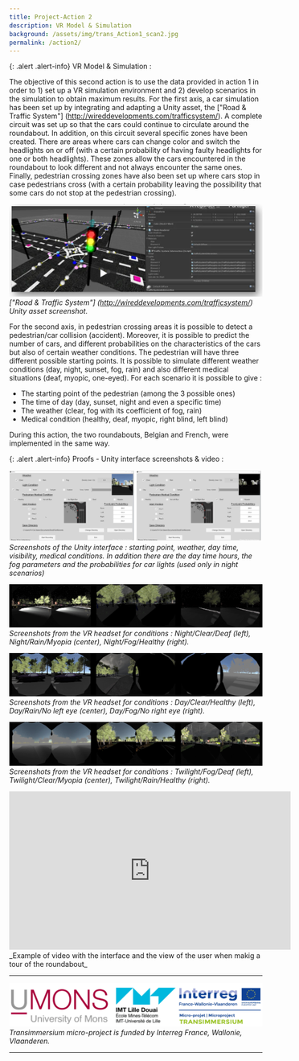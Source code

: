 ```yaml
---
title: Project-Action 2
description: VR Model & Simulation
background: /assets/img/trans_Action1_scan2.jpg
permalink: /action2/
---
```


{: .alert .alert-info}
VR Model & Simulation :

The objective of this second action is to use the data provided in action 1 in order to 1) set up a VR simulation environment and 2) develop scenarios in the simulation to obtain maximum results. 
For the first axis, a car simulation has been set up by integrating and adapting a Unity asset, the ["Road & Traffic System"] (http://wireddevelopments.com/trafficsystem/). A complete circuit was set up so that the cars could continue to circulate around the roundabout. In addition, on this circuit several specific zones have been created. There are areas where cars can change color and switch the headlights on or off (with a certain probability of having faulty headlights for one or both headlights). These zones allow the cars encountered in the roundabout to look different and not always encounter the same ones. 
Finally, pedestrian crossing zones have also been set up where cars stop in case pedestrians cross (with a certain probability leaving the possibility that some cars do not stop at the pedestrian crossing). 

![Project partners](https://raw.githubusercontent.com/numediart/Transimmersium/main/assets/img/trans_action2.jpg)
_["Road & Traffic System"] (http://wireddevelopments.com/trafficsystem/) Unity asset screenshot._

For the second axis, in pedestrian crossing areas it is possible to detect a pedestrian/car collision (accident). Moreover, it is possible to predict the number of cars, and different probabilities on the characteristics of the cars but also of certain weather conditions. The pedestrian will have three different possible starting points. It is possible to simulate different weather conditions (day, night, sunset, fog, rain) and also different medical situations (deaf, myopic, one-eyed). For each scenario it is possible to give : 
* The starting point of the pedestrian (among the 3 possible ones)
* The time of day (day, sunset, night and even a specific time)
* The weather (clear, fog with its coefficient of fog, rain)
* Medical condition (healthy, deaf, myopic, right blind, left blind)

During this action, the two roundabouts, Belgian and French, were implemented in the same way. 

{: .alert .alert-info}
Proofs - Unity interface screenshots & video :

![Project partners](https://raw.githubusercontent.com/numediart/Transimmersium/main/assets/img/trans_action3_interface.jpg)
_Screenshots of the Unity interface : starting point, weather, day time, visibility, medical conditions. In addition there are the day time hours, the fog parameters and the probabilities for car lights (used only in night scenarios)_

![Project partners](https://raw.githubusercontent.com/numediart/Transimmersium/main/assets/img/trans_action3_tests1.jpg)
_Screenshots from the VR headset for  conditions : Night/Clear/Deaf (left), Night/Rain/Myopia (center), Night/Fog/Healthy (right)._

![Project partners](https://raw.githubusercontent.com/numediart/Transimmersium/main/assets/img/trans_action3_tests2.jpg)
_Screenshots from the VR headset for  conditions : Day/Clear/Healthy (left), Day/Rain/No left eye (center), Day/Fog/No right eye (right)._

![Project partners](https://raw.githubusercontent.com/numediart/Transimmersium/main/assets/img/trans_action3_tests3.jpg)
_Screenshots from the VR headset for  conditions : Twilight/Fog/Deaf (left), Twilight/Clear/Myopia (center), Twilight/Rain/Healthy (right)._

<iframe width="560" height="315" src="https://www.youtube.com/embed/MvlZir2HDqg" frameborder="0" allow="accelerometer; autoplay; clipboard-write; encrypted-media; gyroscope; picture-in-picture" allowfullscreen></iframe>
_Example of video with the interface and the view of the user when makig a tour of the roundabout_

---

![Project partners](https://raw.githubusercontent.com/numediart/Transimmersium/main/assets/img/trans_partners.jpg)
_Transimmersium micro-project is funded by Interreg France, Wallonie, Vlaanderen._

---